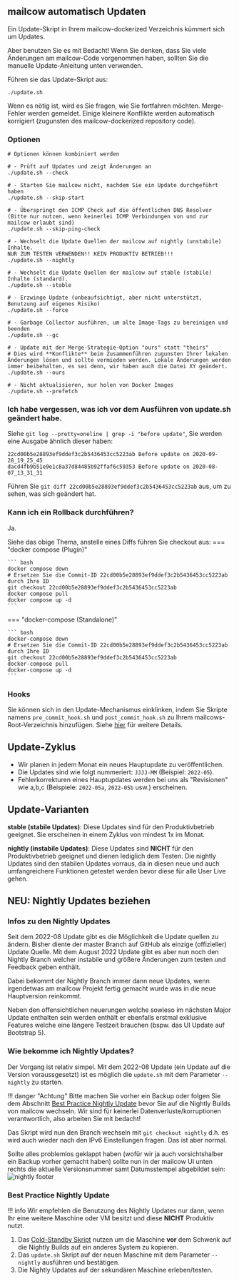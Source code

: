 ## mailcow automatisch Updaten

Ein Update-Skript in Ihrem mailcow-dockerized Verzeichnis kümmert sich um Updates.

Aber benutzen Sie es mit Bedacht! Wenn Sie denken, dass Sie viele Änderungen am mailcow-Code vorgenommen haben, sollten Sie die manuelle Update-Anleitung unten verwenden.

Führen sie das Update-Skript aus:
```
./update.sh
```

Wenn es nötig ist, wird es Sie fragen, wie Sie fortfahren möchten.
Merge-Fehler werden gemeldet.
Einige kleinere Konflikte werden automatisch korrigiert (zugunsten des mailcow-dockerized repository code).

### Optionen

```
# Optionen können kombiniert werden

# - Prüft auf Updates und zeigt Änderungen an
./update.sh --check

# - Starten Sie mailcow nicht, nachdem Sie ein Update durchgeführt haben
./update.sh --skip-start

# - Überspringt den ICMP Check auf die öffentlichen DNS Resolver (Bitte nur nutzen, wenn keinerlei ICMP Verbindungen von und zur mailcow erlaubt sind)
./update.sh --skip-ping-check

# - Wechselt die Update Quellen der mailcow auf nightly (unstabile) Inhalte.
NUR ZUM TESTEN VERWENDEN!! KEIN PRODUKTIV BETRIEB!!!
./update.sh --nightly

# - Wechselt die Update Quellen der mailcow auf stable (stabile) Inhalte (standard).
./update.sh --stable

# - Erzwinge Update (unbeaufsichtigt, aber nicht unterstützt, Benutzung auf eigenes Risiko)
./update.sh --force

# - Garbage Collector ausführen, um alte Image-Tags zu bereinigen und beenden
./update.sh --gc

# - Update mit der Merge-Strategie-Option "ours" statt "theirs"
# Dies wird **Konflikte** beim Zusammenführen zugunsten Ihrer lokalen Änderungen lösen und sollte vermieden werden. Lokale Änderungen werden immer beibehalten, es sei denn, wir haben auch die Datei XY geändert.
./update.sh --ours

# - Nicht aktualisieren, nur holen von Docker Images
./update.sh --prefetch
```

### Ich habe vergessen, was ich vor dem Ausführen von update.sh geändert habe.

Siehe `git log --pretty=oneline | grep -i "before update"`, Sie werden eine Ausgabe ähnlich dieser haben:

```
22cd00b5e28893ef9ddef3c2b5436453cc5223ab Before update on 2020-09-28_19_25_45
dacd4fb9b51e9e1c8a37d84485b92ffaf6c59353 Before update on 2020-08-07_13_31_31
```

Führen Sie `git diff 22cd00b5e28893ef9ddef3c2b5436453cc5223ab` aus, um zu sehen, was sich geändert hat.

### Kann ich ein Rollback durchführen?

Ja.

Siehe das obige Thema, anstelle eines Diffs führen Sie checkout aus:
=== "docker compose (Plugin)"

    ``` bash
    docker compose down
    # Ersetzen Sie die Commit-ID 22cd00b5e28893ef9ddef3c2b5436453cc5223ab durch Ihre ID
    git checkout 22cd00b5e28893ef9ddef3c2b5436453cc5223ab
    docker compose pull
    docker compose up -d
    ```

=== "docker-compose (Standalone)"

    ``` bash
    docker-compose down
    # Ersetzen Sie die Commit-ID 22cd00b5e28893ef9ddef3c2b5436453cc5223ab durch Ihre ID
    git checkout 22cd00b5e28893ef9ddef3c2b5436453cc5223ab
    docker-compose pull
    docker-compose up -d
    ```

### Hooks

Sie können sich in den Update-Mechanismus einklinken, indem Sie Skripte namens `pre_commit_hook.sh` und `post_commit_hook.sh` zu Ihrem mailcows-Root-Verzeichnis hinzufügen. Siehe [hier](../manual-guides/u_e-update-hooks.md) für weitere Details.

## Update-Zyklus

- Wir planen in jedem Monat ein neues Hauptupdate zu veröffentlichen.
- Die Updates sind wie folgt nummeriert: `JJJJ-MM` (Beispiel: `2022-05`).
- Fehlerkorrekturen eines Hauptupdates werden bei uns als "Revisionen" wie a,b,c (Beispiele: `2022-05a`, `2022-05b` usw.) erscheinen.

## Update-Varianten

**stable (stabile Updates)**: Diese Updates sind für den Produktivbetrieb geeignet. Sie erscheinen in einem Zyklus von mindest 1x im Monat.

**nightly (instabile Updates)**: Diese Updates sind **NICHT** für den Produktivbetrieb geeignet und dienen lediglich dem Testen. Die nightly Updates sind den stabilen Updates vorraus, da in diesen neue und auch umfangreichere Funktionen getestet werden bevor diese für alle User Live gehen.

## NEU: Nightly Updates beziehen
### Infos zu den Nightly Updates
Seit dem 2022-08 Update gibt es die Möglichkeit die Update quellen zu ändern. Bisher diente der master Branch auf GitHub als einzige (offizieller) Update Quelle. Mit dem August 2022 Update gibt es aber nun noch den Nightly Branch welcher instabile und größere Änderungen zum testen und Feedback geben enthält.

Dabei bekommt der Nightly Branch immer dann neue Updates, wenn irgendetwas am mailcow Projekt fertig gemacht wurde was in die neue Hauptversion reinkommt.

Neben den offensichtlichen neuerungen welche sowieso im nächsten Major Update enthalten sein werden enthält er ebenfalls erstmal exklusive Features welche eine längere Testzeit brauchen (bspw. das UI Update auf Bootstrap 5).

### Wie bekomme ich Nightly Updates?
Der Vorgang ist relativ simpel. Mit dem 2022-08 Update (ein Update auf die Version voraussgesetzt) ist es möglich die `update.sh` mit dem Parameter `--nightly` zu starten.

!!! danger "Achtung"
        Bitte machen Sie vorher ein Backup oder folgen Sie dem Abschnitt [Best Practice Nightly Update](#best-practice-nightly-update) bevor Sie auf die Nightly Builds von mailcow wechseln. Wir sind für keinerlei Datenverluste/korruptionen verantwortlich, also arbeiten Sie mit bedacht!

Das Skript wird nun den Branch wechseln mit `git checkout nightly` d.h. es wird auch wieder nach den IPv6 Einstellungen fragen. Das ist aber normal.

Sollte alles problemlos geklappt haben (wofür wir ja auch vorsichtshalber ein Backup vorher gemacht haben) sollte nun in der mailcow UI unten rechts die aktuelle Versionsnummer samt Datumsstempel abgebildet sein: <br>
![nightly footer](../assets/images/i_u_m/nightly_footer.png)

### Best Practice Nightly Update
!!! info
        Wir empfehlen die Benutzung des Nightly Updates nur dann, wenn Ihr eine weitere Maschine oder VM besitzt und diese **NICHT** Produktiv nutzt.

1. Das [Cold-Standby Skript](../backup_restore/b_n_r-coldstandby.de.md) nutzen um die Maschine **vor** dem Schwenk auf die Nightly Builds auf ein anderes System zu kopieren.
2. Das `update.sh` Skript auf der neuen Maschine mit dem Parameter `--nightly` ausführen und bestätigen.
3. Die Nightly Updates auf der sekundären Maschine erleben/testen.

